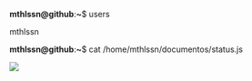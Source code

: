**mthlssn@github**:**~**$ users

mthlssn

**mthlssn@github**:**~**$ cat /home/mthlssn/documentos/status.js

![](https://github-readme-stats.vercel.app/api?username=mthlssn&show_icons=true&count_private=true&hide=commits,prs,contribs)

